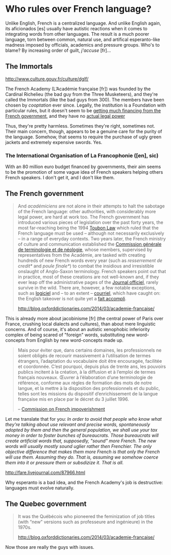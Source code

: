 Who rules over French language?
===

Unlike English, French is a centralized language. And unlike English again, its aficionados [es] usually have autistic reactions when it comes to integrating words from other languages. The result is a much poorer language, torn between common, natural use, and artifical esperanto-like madness imposed by officials, academics and pressure groups. Who's to blame? By increasing order of guilt, *j'accuse* [fr]...

## The Immortals

http://www.culture.gouv.fr/culture/dglf/

The French Academy (L’Académie française [fr]) was founded by the Cardinal Richelieu (the bad guy from the Three Musketeers), and they're called the Immortals (like the bad guys from 300). The members have been chosen by *cooptation* ever since. Legally, the institution is a Foundation with particular rules, but it doesn't seem to be [getting much financing from the French government](http://www.europe1.fr/economie/academie-francaise-etre-immortel-combien-ca-coute-1993131), and they have no [actual legal power](https://en.wikipedia.org/wiki/Language_policy_in_France#Acad.C3.A9mie_fran.C3.A7aise)

Thus, they're pretty harmless. Sometimes they're right, sometimes not. Their main concern, though, appears to be a genuine care for the purity of the language. Somehow, that seems to require the purchase of ugly green jackets and extremely expensive swords. Yes.

### The International Organisation of La Francophonie ([en], sic)

With an 80 million euro budget financed by governments, their aim seems to be the promotion of some vague idea of French speakers helping others French speakers. I don't get it, and I don't like them.

## The French government

><p>And <i>académiciens</i> are not alone in their attempts to halt the sabotage of the French language: other authorities, with considerably more legal power, are hard at work too. The French government has introduced various pieces of legislation over the past forty years, the most far-reaching being the 1994 <a href="http://www.humanities360.com/index.php/toubon-law-and-the-languages-of-france-1649/">Toubon Law</a> which ruled that the French language must be used – although not necessarily exclusively – in a range of everyday contexts. Two years later, the French ministry of culture and communication established the <a href="http://www.culture.gouv.fr/culture/dglf/">Commission générale de terminologie et de néologie</a>, whose members, supervised by representatives from the Académie, are tasked with creating hundreds of new French words every year (such as <i>resserrement de credit*</i> and <i>poule finale*</i>) to combat the insidious and irresistible onslaught of Anglo-Saxon terminology. French speakers point out that in practice, most of these creations are not well-known and, if they ever leap off the administrative pages of the <a href="http://www.journal-officiel.gouv.fr/">Journal officiel</a>, rarely survive in the wild. There are, however, a few notable exceptions, such as <a title="Logiciel" href="http://www.oxforddictionaries.com/translate/french-english/logiciel">logiciel</a> and – to an extent – <a title="Courriel" href="http://www.oxforddictionaries.com/translate/french-english/courriel">courriel</a>, which have caught on: the English takeover is not quite yet a <a title="Fait accompli" href="http://www.oxforddictionaries.com/definition/english/fait-accompli">fait accompli</a>.</p>
>
>http://blog.oxforddictionaries.com/2014/03/academie-francaise/

This is already more about jacobinisme [fr] (the central power of Paris over France, crushing local dialects and cultures), than about mere linguistic concerns. And of course, it's about an autistic xenophobic inferiority complex of being scared of "foreign" words, substituting new word-concepts from English by new word-concepts made up.

>Mais pour éviter que, dans certains domaines, les professionnels ne soient obligés de recourir massivement à l’utilisation de termes étrangers, l’adaptation du vocabulaire doit être encouragée, facilitée et coordonnée. C’est pourquoi, depuis plus de trente ans, les pouvoirs publics incitent à la création, à la diffusion et à l’emploi de termes français nouveaux. Œuvrer à l’élaboration d’une terminologie de référence, conforme aux règles de formation des mots de notre langue, et la mettre à la disposition des professionnels et du public, telles sont les missions du dispositif d’enrichissement de la langue française mis en place par le décret du 3 juillet 1996. 
>
> &ndash; [Commission on French impoverishment](http://www.culture.gouv.fr/culture/dglf/terminologie/termino_enrichissement.htm)

Let me translate that for you: *In order to avoid that people who know what they're talking about use relevant and precise words, spontaneously adopted by them and then the general population, we shall use your tax money in order to foster bunches of bureaucrats. Those bureaucrats will create artificial words that, supposedly, "sound" more French. The new words will usually mostly sound uglier rather then Frenchier. The only objective difference that makes them more French is that only the French will use them. Assuming they do. That is, assuming we somehow coerce them into it or pressure them or subsdizize it. That is all.*

http://fare.livejournal.com/87966.html

Why esperanto is a bad idea, and the French Academy's job is destructive: languages must evolve naturally.

## The Quebec government

>It was the Québécois who pioneered the feminization of job titles (with “new” versions such as professeure and ingénieure) in the 1970s.
>
>http://blog.oxforddictionaries.com/2014/03/academie-francaise/

Now those are really the guys with issues.
